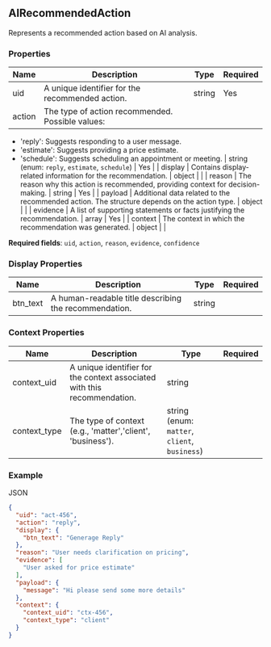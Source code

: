## AIRecommendedAction

Represents a recommended action based on AI analysis.

### Properties

| Name | Description | Type | Required |
| --- | --- | --- | --- |
| uid | A unique identifier for the recommended action. | string | Yes |
| action | The type of action recommended. Possible values:
- 'reply': Suggests responding to a user message.
- 'estimate': Suggests providing a price estimate.
- 'schedule': Suggests scheduling an appointment or meeting. | string (enum: `reply`, `estimate`, `schedule`) | Yes |
| display | Contains display-related information for the recommendation. | object |  |
| reason | The reason why this action is recommended, providing context for decision-making. | string | Yes |
| payload | Additional data related to the recommended action. The structure depends on the action type. | object |  |
| evidence | A list of supporting statements or facts justifying the recommendation. | array<string> | Yes |
| context | The context in which the recommendation was generated. | object |  |

**Required fields**: `uid`, `action`, `reason`, `evidence`, `confidence`

### Display Properties

| Name | Description | Type | Required |
| --- | --- | --- | --- |
| btn_text | A human-readable title describing the recommendation. | string |  |

### Context Properties

| Name | Description | Type | Required |
| --- | --- | --- | --- |
| context_uid | A unique identifier for the context associated with this recommendation. | string |  |
| context_type | The type of context (e.g., 'matter','client', 'business'). | string (enum: `matter`, `client`, `business`) |  |

### Example

JSON

```json
{
  "uid": "act-456",
  "action": "reply",
  "display": {
    "btn_text": "Generage Reply"
  },
  "reason": "User needs clarification on pricing",
  "evidence": [
    "User asked for price estimate"
  ],
  "payload": {
    "message": "Hi please send some more details"
  },
  "context": {
    "context_uid": "ctx-456",
    "context_type": "client"
  }
}
```